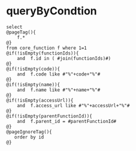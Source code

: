 queryByCondtion
===

    select 
    @pageTag(){
        f.*
    @}
    from core_function f where 1=1 
    @if(!isEmpty(functionIds)){
        and  f.id in ( #join(functionIds)#)
    @}
    @if(!isEmpty(code)){
        and  f.code like #"%"+code+"%"#
    @}
    @if(!isEmpty(name)){
        and  f.name like #"%"+name+"%"#
    @}
    @if(!isEmpty(accessUrl)){
        and  f.access_url like #"%"+accessUrl+"%"#
    @}
    @if(!isEmpty(parentFunctionId)){
        and  f.parent_id = #parentFunctionId#
    @}
    @pageIgnoreTag(){
       order by id
    @}
	
